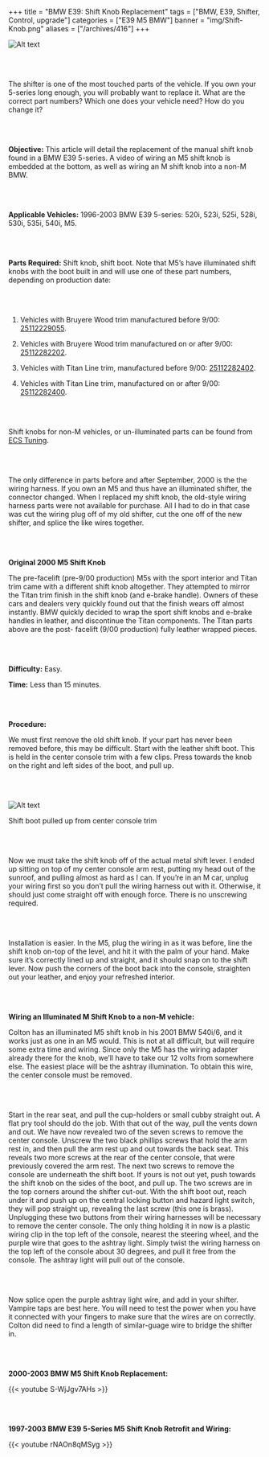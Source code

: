 
+++
title = "BMW E39: Shift Knob Replacement"
tags = ["BMW, E39, Shifter, Control, upgrade"]
categories = ["E39 M5 BMW"]
banner = "img/Shift-Knob.png"
aliases = ["/archives/416"]
+++

![Alt text](https://e39source.com/wp-content/uploads/2012/12/Shift-Knob.png)

&nbsp;<br/><br/>

The shifter is one of the most touched parts of the vehicle. If you own your 5-series long enough, you will probably want to replace it. What are the correct part numbers? Which one does your vehicle need? How do you change it?

&nbsp;<br/><br/>

**Objective:**  This article will detail the replacement of the manual shift knob found in a BMW E39 5-series.  A video of wiring an M5 shift knob is embedded at the bottom, as well as wiring an M shift knob into a non-M BMW.

&nbsp;<br/><br/>

**Applicable Vehicles:**  1996-2003 BMW E39 5-series:  520i, 523i, 525i, 528i, 530i, 535i, 540i, M5.

&nbsp;<br/><br/>

**Parts Required:**  Shift knob, shift boot.  Note that M5’s have illuminated shift knobs with the boot built in and will use one of these part numbers, depending on production date:

&nbsp;<br/><br/>

1. Vehicles with Bruyere Wood trim manufactured before 9/00: [25112229055](https://click.linksynergy.com/deeplink?id=1vz0CwG/oc8&mid=43304&murl=https%3A%2F%2Fwww.ecstuning.com%2Fb-genuine-bmw-parts%2Fm5-illuminated-shift-knob-bruyere-wood-knob%2F25112229055%2F).

2. Vehicles with Bruyere Wood trim manufactured on or after 9/00: [25112282202](https://click.linksynergy.com/deeplink?id=1vz0CwG/oc8&mid=43304&murl=https%3A%2F%2Fwww.ecstuning.com%2Fb-genuine-bmw-parts%2Fm5-illuminated-shift-knob-bruyere-wood-knob%2F25112282202%2F).

3. Vehicles with Titan Line trim, manufactured before 9/00:  [25112282402](https://click.linksynergy.com/deeplink?id=1vz0CwG/oc8&mid=43304&murl=https%3A%2F%2Fwww.ecstuning.com%2Fb-genuine-bmw-parts%2Fm5-illuminated-shift-knob-6-speed%2F25112282402%2F).

4. Vehicles with Titan Line trim, manufactured on or after 9/00: [25112282400](https://click.linksynergy.com/deeplink?id=1vz0CwG/oc8&mid=43304&murl=https%3A%2F%2Fwww.ecstuning.com%2Fb-genuine-bmw-parts%2Fm5-illuminated-shift-knob-6-speed%2F25112282400%2F).

&nbsp;<br/><br/>

Shift knobs for non-M vehicles, or un-illuminated parts can be found from [ECS Tuning](https://click.linksynergy.com/deeplink?id=1vz0CwG/oc8&mid=43304&murl=https%3A%2F%2Fwww.ecstuning.com%2F).

&nbsp;<br/><br/>

The only difference in parts before and after September, 2000 is the the wiring harness.  If you own an M5 and thus have an illuminated shifter, the connector changed.  When I replaced my shift knob, the old-style wiring harness parts were not available for purchase.  All I had to do in that case was cut the wiring plug off of my old shifter, cut the one off of the new shifter, and splice the like wires together.  

&nbsp;<br/><br/>

**Original 2000 M5 Shift Knob**

The pre-facelift (pre-9/00 production) M5s with the sport interior and Titan trim came with a different shift knob altogether. They attempted to mirror the Titan trim finish in the shift knob (and e-brake handle). Owners of these cars and dealers very quickly found out that the finish wears off almost instantly. BMW quickly decided to wrap the sport shift knobs and e-brake handles in leather, and discontinue the Titan components. The Titan parts above are the post- facelift (9/00 production) fully leather wrapped pieces.

&nbsp;<br/><br/>

**Difficulty:**  Easy.

**Time:**  Less than 15 minutes.

&nbsp;<br/><br/>

**Procedure:**

We must first remove the old shift knob.  If your part has never been removed before, this may be difficult.  Start with the leather shift boot.  This is held in the center console trim with a few clips.  Press towards the knob on the right and left sides of the boot, and pull up.

&nbsp;<br/><br/>

![Alt text](https://e39source.com/wp-content/uploads/2012/12/Screen-Shot-2012-12-17-at-7.19.33-PM.png)

Shift boot pulled up from center console trim

&nbsp;<br/><br/>

Now we must take the shift knob off of the actual metal shift lever.  I ended up sitting on top of my center console arm rest, putting my head out of the sunroof, and pulling almost as hard as I can.  If you’re in an M car, unplug your wiring first so you don’t pull the wiring harness out with it.  Otherwise, it should just come straight off with enough force.  There is no unscrewing required.

&nbsp;<br/><br/>

Installation is easier.  In the M5, plug the wiring in as it was before, line the shift knob on-top of the level, and hit it with the palm of your hand.  Make sure it’s correctly lined up and straight, and it should snap on to the shift lever.  Now push the corners of the boot back into the console, straighten out your leather, and enjoy your refreshed interior.

&nbsp;<br/><br/>

**Wiring an Illuminated M Shift Knob to a non-M vehicle:**

Colton has an illuminated M5 shift knob in his 2001 BMW 540i/6, and it works just as one in an M5 would.  This is not at all difficult, but will require some extra time and wiring.  Since only the M5 has the wiring adapter already there for the knob, we’ll have to take our 12 volts from somewhere else. The easiest place will be the ashtray illumination.  To obtain this wire, the center console must be removed.

&nbsp;<br/><br/>

Start in the rear seat, and pull the cup-holders or small cubby straight out.  A flat pry tool should do the job.  With that out of the way, pull the vents down and out.  We have now revealed two of the seven screws to remove the center console.  Unscrew the two black phillips screws that hold the arm rest in, and then pull the arm rest up and out towards the back seat. This reveals two more screws at the rear of the center console, that were previously covered the arm rest.  The next two screws to remove the console are underneath the shift boot.  If yours is not out yet, push towards the shift knob on the sides of the boot, and pull up.  The two screws are in the top corners around the shifter cut-out.  With the shift boot out, reach under it and push up on the central locking button and hazard light switch, they will pop straight up, revealing the last screw (this one is brass).  Unplugging these two buttons from their wiring harnesses will be necessary to remove the center console. The only thing holding it in now is a plastic wiring clip in the top left of the console, nearest the steering wheel, and the purple wire that goes to the ashtray light.  Simply twist the wiring harness on the top left of the console about 30 degrees, and pull it free from the console.  The ashtray light will pull out of the console.

&nbsp;<br/><br/>

Now splice open the purple ashtray light wire, and add in your shifter.  Vampire taps are best here.  You will need to test the power when you have it connected with your fingers to make sure that the wires are on correctly.  Colton did need to find a length of similar-guage wire to bridge the shifter in.

&nbsp;<br/><br/>

**2000-2003 BMW M5 Shift Knob Replacement:**

{{< youtube S-WjJgv7AHs >}}

&nbsp;<br/><br/>

**1997-2003 BMW E39 5-Series M5 Shift Knob Retrofit and Wiring:**

{{< youtube rNAOn8qMSyg >}}

&nbsp;<br/><br/>